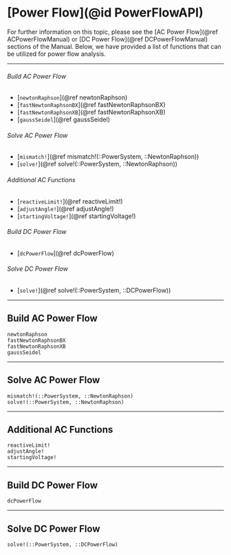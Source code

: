 # [Power Flow](@id PowerFlowAPI)

For further information on this topic, please see the [AC Power Flow](@ref ACPowerFlowManual) or [DC Power Flow](@ref DCPowerFlowManual) sections of the Manual. Below, we have provided a list of functions that can be utilized for power flow analysis.

---

###### Build AC Power Flow
* [`newtonRaphson`](@ref newtonRaphson)
* [`fastNewtonRaphsonBX`](@ref fastNewtonRaphsonBX)
* [`fastNewtonRaphsonXB`](@ref fastNewtonRaphsonXB)
* [`gaussSeidel`](@ref gaussSeidel)

###### Solve AC Power Flow
* [`mismatch!`](@ref mismatch!(::PowerSystem, ::NewtonRaphson))
* [`solve!`](@ref solve!(::PowerSystem, ::NewtonRaphson))

###### Additional AC Functions
* [`reactiveLimit!`](@ref reactiveLimit!)
* [`adjustAngle!`](@ref adjustAngle!) 
* [`startingVoltage!`](@ref startingVoltage!) 

###### Build DC Power Flow
* [`dcPowerFlow`](@ref dcPowerFlow)

###### Solve DC Power Flow
* [`solve!`](@ref solve!(::PowerSystem, ::DCPowerFlow))
 
---

## Build AC Power Flow
```@docs
newtonRaphson
fastNewtonRaphsonBX
fastNewtonRaphsonXB
gaussSeidel
```

---

## Solve AC Power Flow
```@docs
mismatch!(::PowerSystem, ::NewtonRaphson)
solve!(::PowerSystem, ::NewtonRaphson)
```

---

## Additional AC Functions
```@docs
reactiveLimit!
adjustAngle!
startingVoltage!
```

---

## Build DC Power Flow
```@docs
dcPowerFlow
```

---

## Solve DC Power Flow
```@docs
solve!(::PowerSystem, ::DCPowerFlow)
```
